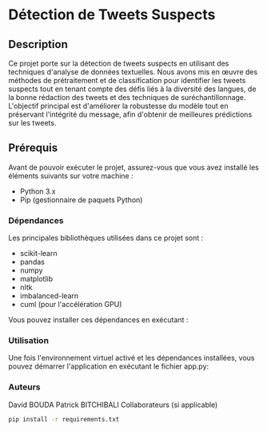 # Détection de Tweets Suspects

## Description
Ce projet porte sur la détection de tweets suspects en utilisant des techniques d'analyse de données textuelles. Nous avons mis en œuvre des méthodes de prétraitement et de classification pour identifier les tweets suspects tout en tenant compte des défis liés à la diversité des langues, de la bonne rédaction des tweets et des techniques de suréchantillonnage. L'objectif principal est d'améliorer la robustesse du modèle tout en préservant l'intégrité du message, afin d'obtenir de meilleures prédictions sur les tweets.

## Prérequis

Avant de pouvoir exécuter le projet, assurez-vous que vous avez installé les éléments suivants sur votre machine :

- Python 3.x
- Pip (gestionnaire de paquets Python)

### Dépendances

Les principales bibliothèques utilisées dans ce projet sont :

- scikit-learn
- pandas
- numpy
- matplotlib
- nltk
- imbalanced-learn
- cuml (pour l'accélération GPU)
  
Vous pouvez installer ces dépendances en exécutant :

### Utilisation
Une fois l'environnement virtuel activé et les dépendances installées, vous pouvez démarrer l'application en exécutant le fichier app.py:

### Auteurs
David BOUDA
Patrick BITCHIBALI
Collaborateurs (si applicable)

```bash
pip install -r requirements.txt
